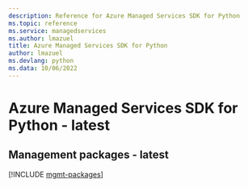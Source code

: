 ```yaml
---
description: Reference for Azure Managed Services SDK for Python
ms.topic: reference
ms.service: managedservices
ms.author: lmazuel
title: Azure Managed Services SDK for Python
author: lmazuel
ms.devlang: python
ms.data: 10/06/2022
---
```

# Azure Managed Services SDK for Python - latest

## Management packages - latest
[!INCLUDE [mgmt-packages](managed-services-mgmt-index.md)]